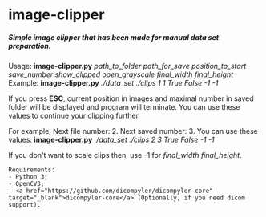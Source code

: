 # image-clipper

##### Simple image clipper that has been made for manual data set preparation.

Usage: **image-clipper.py** *path_to_folder* *path_for_save* *position_to_start* *save_number* *show_clipped* *open_grayscale* *final_width* *final_height*
Example: **image-clipper.py** *./data_set* *./clips* *1* *1* *True* *False* *-1* *-1*

If you press **ESC**, current position in images and maximal number
in saved folder will be displayed and program will terminate.
You can use these values to continue your clipping further.

For example,
Next file number: 2.
Next saved number: 3.
You can use these values: **image-clipper.py** *./data_set* *./clips* *2* *3* *True* *False* *-1* *-1*

If you don't want to scale clips then, use -1 for *final_width* *final_height*.

```
Requirements:
- Python 3;
- OpenCV3;
- <a href="https://github.com/dicompyler/dicompyler-core" target="_blank">dicompyler-core</a> (Optionally, if you need dicom support).
```